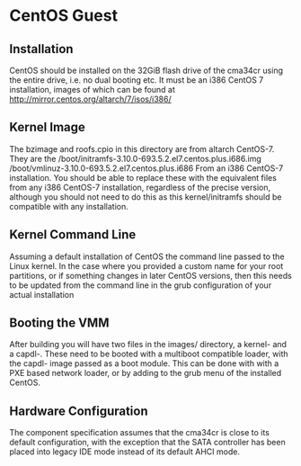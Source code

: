 <!--
  Copyright 2020, Data61, CSIRO (ABN 41 687 119 230)

  SPDX-License-Identifier: CC-BY-SA-4.0
-->

# CentOS Guest

## Installation

CentOS should be installed on the 32GiB flash drive of the cma34cr using the entire drive,
i.e. no dual booting etc. It must be an i386 CentOS 7 installation, images of which can be
found at http://mirror.centos.org/altarch/7/isos/i386/

## Kernel Image

The bzimage and roofs.cpio in this directory are from altarch CentOS-7. They are the
/boot/initramfs-3.10.0-693.5.2.el7.centos.plus.i686.img
/boot/vmlinuz-3.10.0-693.5.2.el7.centos.plus.i686
From an i386 CentOS-7 installation. You should be able to replace these with the
equivalent files from any i386 CentOS-7 installation, regardless of the precise version,
although you should not need to do this as this kernel/initramfs should be compatible with
any installation.

## Kernel Command Line

Assuming a default installation of CentOS the command line passed to the Linux kernel.
In the case where you provided a custom name for your root partitions, or if
something changes in later CentOS versions, then this needs to be updated from the
command line in the grub configuration of your actual installation

## Booting the VMM

After building you will have two files in the images/ directory, a kernel- and a capdl-.
These need to be booted with a multiboot compatible loader, with the capdl- image passed
as a boot module. This can be done with with a PXE based network loader, or by adding to
the grub menu of the installed CentOS.

## Hardware Configuration

The component specification assumes that the cma34cr is close to its default configuration,
with the exception that the SATA controller has been placed into legacy IDE mode instead of
its default AHCI mode.
